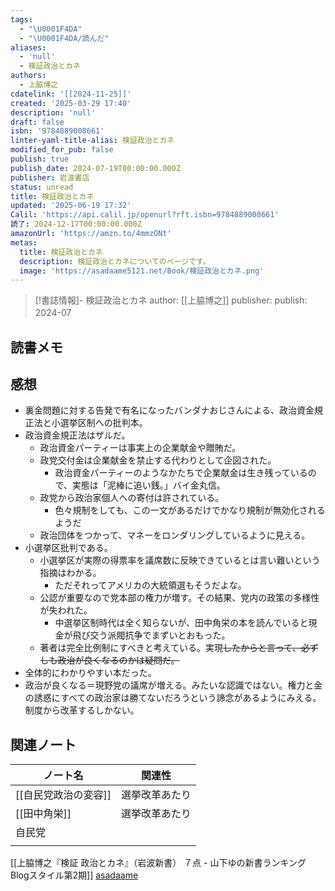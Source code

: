 ```yaml
---
tags:
  - "\U0001F4DA"
  - "\U0001F4DA/読んだ"
aliases:
  - 'null'
  - 検証政治とカネ
authors:
  - 上脇博之
cdatelink: '[[2024-11-25]]'
created: '2025-03-29 17:40'
description: 'null'
draft: false
isbn: '9784889008661'
linter-yaml-title-alias: 検証政治とカネ
modified_for_pub: false
publish: true
publish_date: 2024-07-19T00:00:00.000Z
publisher: 岩波書店
status: unread
title: 検証政治とカネ
updated: '2025-06-19 17:32'
Calil: 'https://api.calil.jp/openurl?rft.isbn=9784889008661'
読了: 2024-12-17T00:00:00.000Z
amazonUrl: 'https://amzn.to/4mmzONt'
metas:
  title: 検証政治とカネ
  description: 検証政治とカネについてのページです。
  image: 'https://asadaame5121.net/Book/検証政治とカネ.png'
---
```

> [!書誌情報]-
>  検証政治とカネ
>  author: [[上脇博之]]
>  publisher: 
>  publish: 2024-07
　
## 読書メモ

## 感想
- 裏金問題に対する告発で有名になったバンダナおじさんによる、政治資金規正法と小選挙区制への批判本。
- 政治資金規正法はザルだ。
	- 政治資金パーティーは事実上の企業献金や贈賄だ。
	- 政党交付金は企業献金を禁止する代わりとして企図された。
		- 政治資金パーティーのようなかたちで企業献金は生き残っているので、実態は「泥棒に追い銭。」バイ金丸信。
	- 政党から政治家個人への寄付は許されている。
		- 色々規制をしても、この一文があるだけでかなり規制が無効化されるようだ
	- 政治団体をつかって、マネーをロンダリングしているように見える。
- 小選挙区批判である。
	- 小選挙区が実際の得票率を議席数に反映できているとは言い難いという指摘はわかる。
		- ただそれってアメリカの大統領選もそうだよな。
	- 公認が重要なので党本部の権力が増す。その結果、党内の政策の多様性が失われた。
		- 中選挙区制時代は全く知らないが、田中角栄の本を読んでいると現金が飛び交う派閥抗争でまずいとおもった。
	- 著者は完全比例制にすべきと考えている。実現~~したからと言って、必ずしも政治が良くなるのかは疑問だ。~~
- 全体的にわかりやすい本だった。
- 政治が良くなる＝現野党の議席が増える。みたいな認識ではない。権力と金の誘惑にすべての政治家は勝てないだろうという諦念があるようにみえる。制度から改革するしかない。
## 関連ノート
| ノート名         | 関連性     |
| ------------ | ------- |
| [[自民党政治の変容]] | 選挙改革あたり |
| [[田中角栄]]     | 選挙改革あたり |
| 自民党          |         |
|              |         |
[[上脇博之『検証 政治とカネ』（岩波新書） ７点 - 山下ゆの新書ランキング Blogスタイル第2期]]
<a rel="author" class="p-author h-card" href="https://asadaame5121.net/">asadaame</a>
